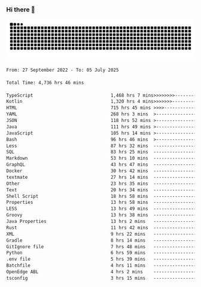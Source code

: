 ### Hi there 👋

<picture>
  <source media="(prefers-color-scheme: dark)" srcset="https://raw.githubusercontent.com/heyline/heyline/output/github-contribution-grid-snake-dark.svg">
  <source media="(prefers-color-scheme: light)" srcset="https://raw.githubusercontent.com/heyline/heyline/output/github-contribution-grid-snake.svg">
  <img alt="github contribution grid snake animation" src="https://raw.githubusercontent.com/heyline/heyline/output/github-contribution-grid-snake.svg">
</picture>

<!--START_SECTION:waka-->

```txt
From: 27 September 2022 - To: 05 July 2025

Total Time: 4,736 hrs 46 mins

TypeScript                             1,468 hrs 7 mins>>>>>>>>-----------------   30.99 %
Kotlin                                 1,320 hrs 4 mins>>>>>>>------------------   27.87 %
HTML                                   715 hrs 45 mins >>>>---------------------   15.11 %
YAML                                   268 hrs 3 mins  >------------------------   05.66 %
JSON                                   118 hrs 52 mins >------------------------   02.51 %
Java                                   111 hrs 49 mins >------------------------   02.36 %
JavaScript                             105 hrs 14 mins >------------------------   02.22 %
Bash                                   96 hrs 46 mins  >------------------------   02.04 %
Less                                   87 hrs 32 mins  -------------------------   01.85 %
SQL                                    83 hrs 25 mins  -------------------------   01.76 %
Markdown                               53 hrs 10 mins  -------------------------   01.12 %
GraphQL                                43 hrs 47 mins  -------------------------   00.92 %
Docker                                 30 hrs 42 mins  -------------------------   00.65 %
textmate                               27 hrs 14 mins  -------------------------   00.58 %
Other                                  23 hrs 35 mins  -------------------------   00.50 %
Text                                   20 hrs 34 mins  -------------------------   00.43 %
Shell Script                           18 hrs 58 mins  -------------------------   00.40 %
Properties                             13 hrs 58 mins  -------------------------   00.30 %
LESS                                   13 hrs 49 mins  -------------------------   00.29 %
Groovy                                 13 hrs 38 mins  -------------------------   00.29 %
Java Properties                        13 hrs 2 mins   -------------------------   00.28 %
Rust                                   11 hrs 42 mins  -------------------------   00.25 %
XML                                    9 hrs 22 mins   -------------------------   00.20 %
Gradle                                 8 hrs 14 mins   -------------------------   00.17 %
GitIgnore file                         7 hrs 48 mins   -------------------------   00.16 %
Python                                 6 hrs 59 mins   -------------------------   00.15 %
.env file                              5 hrs 39 mins   -------------------------   00.12 %
Batchfile                              4 hrs 11 mins   -------------------------   00.09 %
OpenEdge ABL                           4 hrs 2 mins    -------------------------   00.09 %
tsconfig                               3 hrs 15 mins   -------------------------   00.07 %
```

<!--END_SECTION:waka-->

